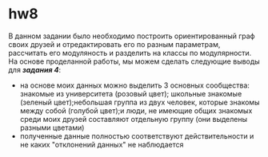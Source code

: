 # hw8

В данном задании было необходимо построить ориентированный граф своих друзей и отредактировать его по разным параметрам, рассчитать его модуляность и разделить на классы по модулярности. На основе проделанной работы, мы можем сделать следующие выводы для **_задания 4_**:
* на основе моих данных можно выделить 3 основных сообщества: знакомые из университета (розовый цвет); школьные знакомые (зеленый цвет);небольшая группа из двух человек, которые знакомы между собой (голубой цвет);и люди, не имеющие общих знакомых среди моих друзей составляют отдельную группу (они выделены разными цветами)
* полученные данные полностью соответствуют действительности и не каких "отклонений данных" не наблюдается
